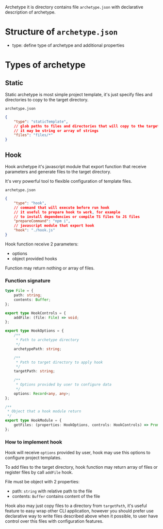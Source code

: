 Archetype it is directory contains file `archetype.json` with declarative description of archetype.

# Structure of `archetype.json`

- type: define type of archetype and additional properties

# Types of archetype

## Static

Static archetype is most simple project template, it's just specify files and directories to copy to the target directory.

`archetype.json`

```json
{
	"type": "staticTemplate",
	// glob paths to files and directories that will copy to the target directory
	// it may be string or array of strings
	"files": "files/*"
}
```

## Hook

Hook archetype it's javascript module that export function that receive parameters and generate files to the target directory.

It's very powerful tool to flexible configuration of template files.

`archetype.json`

```json
{
	"type": "hook",
	// command that will execute before run hook
	// it useful to prepare hook to work, for example
	// to install dependencies or compile TS files to JS files
	"prepareCommand": "npm i",
	// javascript module that export hook
	"hook": "./hook.js"
}
```

Hook function receive 2 parameters:

- options
- object provided hooks

Function may return nothing or array of files.

### Function signature

```ts
type File = {
	path: string;
	contents: Buffer;
};

export type HookControls = {
	addFile: (file: File) => void;
};

export type HookOptions = {
	/**
	 * Path to archetype directory
	 */
	archetypePath: string;

	/**
	 * Path to target directory to apply hook
	 */
	targetPath: string;

	/**
	 * Options provided by user to configure data
	 */
	options: Record<any, any>;
};

/**
 * Object that a hook module return
 */
export type HookModule = {
	getFiles: (properties: HookOptions, controls: HookControls) => Promise<void | File[]>;
};
```

### How to implement hook

Hook will receive `options` provided by user, hook may use this options to configure project templates.

To add files to the target directory, hook function may return array of files or register files by call `addFile` hook.

File must be object with 2 properties:

- path: `string` with relative path to the file
- contents: `Buffer` contains content of the file

Hook also may just copy files to a directory from `targetPath`, it's useful feature to easy wrap other CLI application, however you should prefer use declarative way to write files described above when it possible, to user have control over this files with configuration features.
